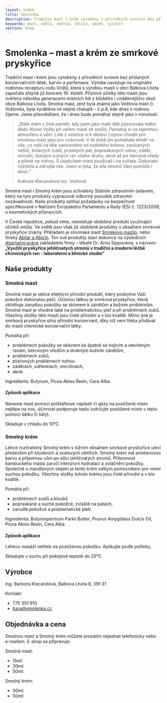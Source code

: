 ```yaml
---
layout: index
title: Smolenka
description: Tradiční mast i krém vyrobeny z přírodních surovin bez přidaných konzervačních látek, barviv a parfemace, podle originální rodinné receptury z 19. století. Příznivé účinky této masti ověřeny generacemi.
keywords: mast, smůla, smolná, léčivá, zánět, vyléčit
section: blog
---
```


# Smolenka – mast a krém ze smrkové pryskyřice

Tradiční mast i krém jsou  vyrobeny z přírodních surovin bez přidaných konzervačních látek, barviv a parfemace.
Výroba navazuje na originální rodinnou recepturu rodu Voštů, která s výrobou masti v obci Balkova Lhota započala zřejmě již koncem 19. století.
Příznivé účinky této masti jsou ověřeny několika generacemi místních lidí z blízkého i vzdálenějšího okolí obce Balkova Lhota.
Smolná mast, jenž byla známá jako Voštova mast či Voštovka, byla vyráběna ve stejné chalupě – č.p.8, kde dnes s rodinou žijeme.
Jsme přesvědčeni, že i dnes bude pomáhat stejně jako v minulosti.

<a name="pribeh"></a>

> „Stále mám v živé paměti, kdy jsem jako malé dítě pozorovala mého dědu Aloise Voštu při vaření masti ze smůly.
> Pamatuji si na tajemnou atmosféru a vůni. Lidé z vesnice si k dědovi Lojzovi chodili pro smolnou mast jako pro vzácnost.
> V té době jim pomáhala téměř na vše, co měli na těle zaníceného od rozbitého kolene, zanícených nehtů, bolavých zubů, prasklých pat, popraskaných rukou, záděr, omrzlin, řezných a jiných ran všeho druhu, akné až po bércové vředy a plísně na nohou.
> S úspěchem mast používali i na zvířata. Dokonale vyčistila a zahojila vše. Jsem si jista, že síla stromů Vám pomůže i dnes.“
>
> Květuše Klecandová roz. Voštová

Smolná mast i Smolný krém jsou schváleny Státním zdravotním ústavem, který na tyto produkty vypracoval odborný posudek zdravotní nezávadnosti.
Naše produkty splňují požadavky na bezpečnost specifikované v Nařízení Evropského Parlamentu a Rady (ES) č. 1223/2009, o kosmetických přípravcích.

V České republice, pokud víme, neexistuje obdobný produkt využívající účinků smůly.
Ve světě jsou však již obdobné produkty s obsahem smrkové pryskyřice známy.
Příkladem je slovinská mast [Smrekovo mazilo](http://www.smrekovit.si/), nebo finský [Abilar a Abicin](http://www.repolar.com/).
Ten své produkty staví dokonce na výsledcích [disertační práce](https://helda.helsinki.fi/bitstream/handle/10138/39074/sipponen_dissertation.pdf?sequence=1)
zakladatele firmy – lékaře Dr. Arno Sipponena, s názvem:
__„Využití pryskyřice jehličnatých stromů v tradiční a moderní léčbě chronických ran - laboratorní a klinické studie“__


## Naše produkty

<a name="produkty"></a>

### Smolná mast

Smolná mast je velice efektivní přírodní produkt, který poskytne Vaší pokožce dokonalou péči.
Účinnou látkou je smrková pryskyřice, která zklidňuje zarudlou pokožku se sklonem k zánětům a kožním problémům.
Smolná mast je vhodná také na problematickou pleť a při problémech zubů.
Všechny složky této masti jsou čistě přírodní a v bio kvalitě.
Mimo jiné je smrková pryskyřice silný přírodní konzervant, díky níž není třeba přidávat do masti chemické konzervační látky.

Pomáhá při:

- problémech pokožky se sklonem ke špatně se hojicím a otevřeným ranám, bércovým vředům a drobným kožním zánětům,
- problémech zubů,
- plísňových problémech nohou
- záděrách, odřeninách, omrzlinách,
- akné.

Ingredients: Butyrum, Picea Abies Resin, Cera Alba.

#### Způsob aplikace

Naneste mast pomocí polštářkové náplasti či gázy na postižené místo nejlépe na noc,
účinnost podporuje teplo (udržujte postižené místo v teplu pomocí šátku či šály).

Skladuje v chladu do 10°C.

### Smolný krém

Lehce roztíratelný Smolný krém s nižním obsahem smrkové pryskyřice uleví především při kloubních a svalových obtížích.
Smolný krém má smetanovou barvu a příjemnou vůni po silici jehličnatých stromů.
Přítomnost bambuckého másla zaručí intenzivní hydrataci a zvláčnění pokožky.
Společně s mandlových olejem je tento krém velkým pomocníkem pro velmi suchou  pokožku.
Všechny složky tohoto krému jsou čistě přírodní a v bio kvalitě.

Pomáhá při:

- problémech svalů a kloubů
- popraskané a suché pokožce, zvláště na patách,
- zarudlé pokožce a problematické pleti.

Ingredients: Butyrospermum Parkii Butter, Prunus Amygdalus Dulcis Oil, Picea Abies Resin, Cera Alba.

#### Způsob aplikace

Lehkou masáží vetřete na postiženou pokožku. Aplikujte podle potřeby.

Skladujte v suchu při pokojové teplotě do 25°C


## Výrobce

Ing. Barbora Klecandová, Balkova Lhota 8, 391 31

Kontakt:

- <i class="fa fa-phone"></i> 775 301 910
- <i class="fa fa-envelope"></i> [bara@smolenka.cz](mailto:bara@smolenka.cz)


## Objednávka a cena

<a name="objednat"></a>

Smolnou mast a Smolný krém můžete prozatím objednat telefonicky nebo e-mailem.
E-shop se připravuje.

Smolná mast:

- 15ml:
- 30ml:
- 50ml:

Smolný krém:

- 30ml:
- 50ml:
